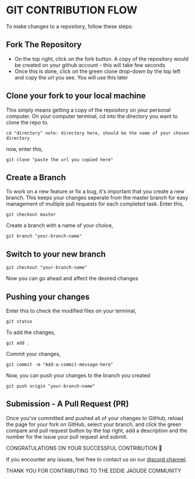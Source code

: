# GIT CONTRIBUTION FLOW
To make changes to a repository, follow these steps:

## Fork The Repository
- On the top right, click on the fork button. A copy of the repository would be created on your github account - this will take few seconds
- Once this is done, click on the green clone drop-down by the top left and copy the url you see. You will use this later

## Clone your fork to your local machine
This simply means getting a copy of the repository on your personal computer.
On your computer terminal, cd into the directory you want to clone the repo to.
```
cd "directory" note: directory here, should be the name of your chosen directory
```
now, enter this,
```
git clone "paste the url you copied here"
```

## Create a Branch
To work on a new feature or fix a bug, it's important that you create a new branch. This keeps your changes seperate from the master branch for easy management of multiple pull requests for each completed task. 
Enter this,
```
git checkout master
```
Create a branch with a name of your choice,
```
git branch "your-branch-name"
```

## Switch to your new branch
```
git checkout "your-branch-name"
```

Now you can go ahead and affect the desired changes

## Pushing your changes
Enter this to check the modified files on your terminal,
```
git status
```
To add the changes,
```
git add .
```
Commit your changes,
```
git commit -m "Add-a-commit-message-here"
```
Now, you can push your changes to the branch you created
```
git push origin "your-branch-name"
```
## Submission - A Pull Request (PR)
Once you've committed and pushed all of your changes to GitHub, reload the page for your fork on GitHub, select your branch, and click the green compare and pull request button by the top right, add a description and the number for the issue your pull request and submit.




CONGRATULATIONS ON YOUR SUCCESSFUL CONTRIBUTION :balloon:



If you encounter any issues, feel free to contact us on our [discord channel](https://discord.com/invite/jZQs6Wu).

THANK YOU FOR CONTRIBUTING TO THE EDDIE JAOUDE COMMUNITY


